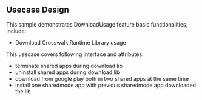 ## Usecase Design

This sample demonstrates DownloadUsage feature basic functionalities, include:

* Download Crosswalk Runtime Library usage 

This usecase covers following interface and attributes:

* terminate shared apps during download lib
* uninstall shared apps during download lib
* download from google play both in two shared apps at the same time
* install one sharedmode app with previous sharedmode app downloaded the lib 
